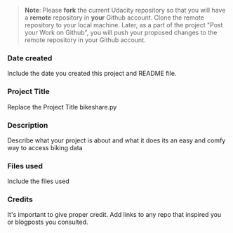 >**Note**: Please **fork** the current Udacity repository so that you will have a **remote** repository in **your** Github account. Clone the remote repository to your local machine. Later, as a part of the project "Post your Work on Github", you will push your proposed changes to the remote repository in your Github account.

### Date created
Include the date you created this project and README file.

### Project Title
Replace the Project Title
bikeshare.py
### Description
Describe what your project is about and what it does
its an easy and comfy way to access biking data
### Files used
Include the files used

### Credits
It's important to give proper credit. Add links to any repo that inspired you or blogposts you consulted.

